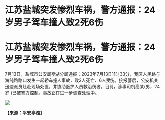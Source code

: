 # 江苏盐城突发惨烈车祸，警方通报：24岁男子驾车撞人致2死6伤

# 江苏盐城突发惨烈车祸，警方通报：24岁男子驾车撞人致2死6伤

7月13日，盐城市公安局亭湖分局通报：2023年7月13日11时33分，我区人民路与海纯路路口发生一起轿车撞人事故，致2人死亡、6人受伤。接报警后，公安机关迅速派员赶赴现场处置，并协助医护人员救治伤者。目前，涉事司机高某(男，24岁
)已被警方控制。事故正在进一步调查处理中。

![](https://inews.gtimg.com/om_bt/OoY7WbAUirkKB6Q2RUYwy70Qkf6XTFYEtcC7Nd9nTJzxYAA/1000)

**【来源：平安亭湖】**

